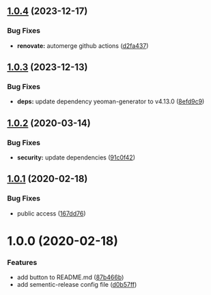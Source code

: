 ## [1.0.4](https://github.com/goraxe/generator-semantic-release/compare/v1.0.3...v1.0.4) (2023-12-17)


### Bug Fixes

* **renovate:** automerge github actions ([d2fa437](https://github.com/goraxe/generator-semantic-release/commit/d2fa4376430457743e238bc54db698dde6b24fa1))

## [1.0.3](https://github.com/goraxe/generator-semantic-release/compare/v1.0.2...v1.0.3) (2023-12-13)


### Bug Fixes

* **deps:** update dependency yeoman-generator to v4.13.0 ([8efd9c9](https://github.com/goraxe/generator-semantic-release/commit/8efd9c9767f5de4e943947e857b70798862af92d))

## [1.0.2](https://github.com/goraxe/generator-semantic-release/compare/v1.0.1...v1.0.2) (2020-03-14)


### Bug Fixes

* **security:** update dependencies ([91c0f42](https://github.com/goraxe/generator-semantic-release/commit/91c0f4296f45f33a31b71d6b64473e10ad129bb2))

## [1.0.1](https://github.com/goraxe/generator-semantic-release/compare/v1.0.0...v1.0.1) (2020-02-18)


### Bug Fixes

* public access ([167dd76](https://github.com/goraxe/generator-semantic-release/commit/167dd7668c7b1774fea4c79494262dc2d8c9360a))

# 1.0.0 (2020-02-18)


### Features

* add button to README.md ([87b466b](https://github.com/goraxe/generator-semantic-release/commit/87b466b98593714e961506e123e804969e475610))
* add sementic-release config file ([d0b57ff](https://github.com/goraxe/generator-semantic-release/commit/d0b57ffa53791562740a4f96d6755b893ff503e7))
